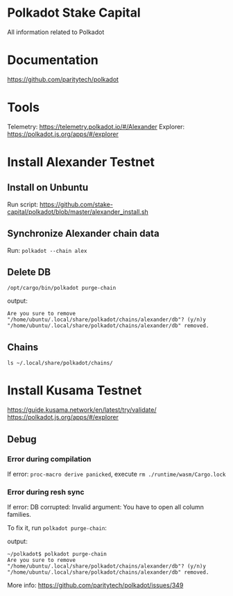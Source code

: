 # Polkadot Stake Capital
All information related to Polkadot 

# Documentation

https://github.com/paritytech/polkadot

# Tools
Telemetry: https://telemetry.polkadot.io/#/Alexander
Explorer: https://polkadot.js.org/apps/#/explorer

# Install Alexander Testnet

## Install on Unbuntu

Run script: https://github.com/stake-capital/polkadot/blob/master/alexander_install.sh

## Synchronize Alexander chain data

Run: `polkadot --chain alex`

## Delete DB

`/opt/cargo/bin/polkadot purge-chain` 

output: 

```
Are you sure to remove "/home/ubuntu/.local/share/polkadot/chains/alexander/db"? (y/n)y
"/home/ubuntu/.local/share/polkadot/chains/alexander/db" removed.
```

## Chains 

`ls ~/.local/share/polkadot/chains/`

# Install Kusama Testnet

https://guide.kusama.network/en/latest/try/validate/
https://polkadot.js.org/apps/#/explorer

## Debug

### Error during compilation

If error: `proc-macro derive panicked`, execute `rm ./runtime/wasm/Cargo.lock`

### Error during resh sync

If error: DB corrupted: Invalid argument: You have to open all column families.

To fix it, run `polkadot purge-chain`:

output:

```
~/polkadot$ polkadot purge-chain
Are you sure to remove "/home/ubuntu/.local/share/polkadot/chains/alexander/db"? (y/n)y
"/home/ubuntu/.local/share/polkadot/chains/alexander/db" removed. 
```

More info: https://github.com/paritytech/polkadot/issues/349
